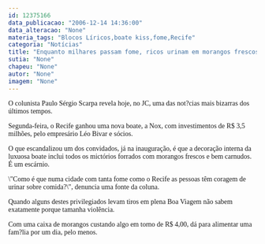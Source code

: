 ```yaml
---
id: 12375166
data_publicacao: "2006-12-14 14:36:00"
data_alteracao: "None"
materia_tags: "Blocos Líricos,boate kiss,fome,Recife"
categoria: "Notícias"
title: "Enquanto milhares passam fome, ricos urinam em morangos frescos em boate do Recife"
sutia: "None"
chapeu: "None"
autor: "None"
imagem: "None"
---
```

<p><P><FONT face=Verdana>O colunista Paulo Sérgio Scarpa revela hoje, no JC,&nbsp;uma das not?cias mais bizarras dos últimos tempos.</FONT></P></p>
<p><P><FONT face=Verdana>Segunda-feira, o Recife ganhou uma&nbsp;nova boate, a Nox,&nbsp;com investimentos de R$ 3,5 milhões, pelo empresário Léo Bivar e sócios.</P></FONT></p>
<p><P><FONT face=Verdana>O que escandalizou um dos convidados, já&nbsp;na inauguração, é que a decoração interna da luxuosa boate inclui todos os mictórios forrados com morangos frescos e bem carnudos. É um escárnio.</FONT></P></p>
<p><P><FONT face=Verdana>\"Como é que numa cidade com tanta fome como o Recife as pessoas têm coragem de urinar sobre comida?\", denuncia uma fonte da coluna. </FONT></P></p>
<p><P><FONT face=Verdana>Quando alguns destes privilegiados levam tiros em plena Boa Viagem não sabem exatamente porque tamanha violência.</FONT></P></p>
<p><P><FONT face=Verdana>Com uma caixa de morangos custando algo em torno de R$ 4,00, dá para alimentar uma fam?lia por um dia, pelo menos.</FONT></P> </p>
